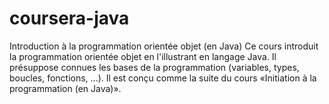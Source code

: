 # coursera-java

Introduction à la programmation orientée objet (en Java)
Ce cours introduit la programmation orientée objet en l'illustrant en langage Java. Il présuppose connues les bases de la programmation (variables, types, boucles, fonctions, ...). Il est conçu comme la suite du cours «Initiation à la programmation (en Java)».

